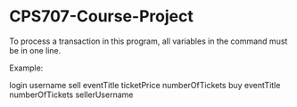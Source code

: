 # CPS707-Course-Project
To process a transaction in this program, all variables in the command must be in one line.

Example:

login username
sell eventTitle ticketPrice numberOfTickets
buy eventTitle numberOfTickets sellerUsername